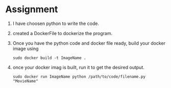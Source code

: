 # Assignment

1. I have choosen python to write the code.
2. created a DockerFile to dockerize the program.
3. Once you have the python code and docker file ready, build your docker image using

	```sudo docker build -t ImageName .```
4. once your docker imag is built, run it to get the desired output.
	
	```sudo docker run ImageName python /path/to/code/filename.py "MovieName" ```

